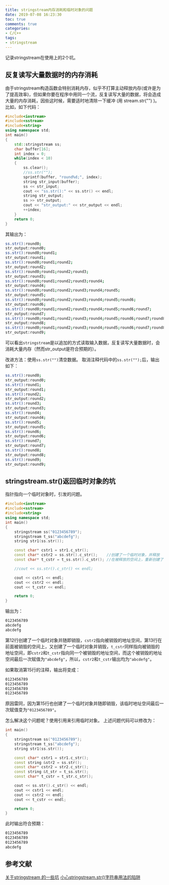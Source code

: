 ```yaml
---
title: stringstream内存消耗和临时对象的问题
date: 2019-07-08 16:23:30
toc: true
comments: true
categories: 
- C/C++
tags: 
- stringstream
---
```


记录stringstream在使用上的2个坑。

## 反复读写大量数据时的内存消耗

由于stringstream构造函数会特别消耗内存，似乎不打算主动释放内存(或许是为了提高效率)，但如果你要在程序中用同一个流，反复读写大量的数据，将会造成大量的内存消耗，因些这时候，需要适时地清除一下缓冲 (用 stream.str("") )。
比如，如下代码：
```cpp
#include<iostream>
#include<sstream>
#include<string>
using namespace std;
int main()
{
    std::stringstream ss;
    char buffer[16];
    int index = 0;
    while(index < 10)
    {
        ss.clear();
        //ss.str("");
        sprintf(buffer, "round%d;", index);
        string str_input(buffer);
        ss << str_input;
        cout << "ss.str():" << ss.str() << endl;
        string str_output;
        ss >> str_output;
        cout << "str_output:" << str_output << endl;
        ++index;
    }
    return 0;
}
```
其输出为：
```bash
ss.str():round0;
str_output:round0;
ss.str():round0;round1;
str_output:round1;
ss.str():round0;round1;round2;
str_output:round2;
ss.str():round0;round1;round2;round3;
str_output:round3;
ss.str():round0;round1;round2;round3;round4;
str_output:round4;
ss.str():round0;round1;round2;round3;round4;round5;
str_output:round5;
ss.str():round0;round1;round2;round3;round4;round5;round6;
str_output:round6;
ss.str():round0;round1;round2;round3;round4;round5;round6;round7;
str_output:round7;
ss.str():round0;round1;round2;round3;round4;round5;round6;round7;round8;
str_output:round8;
ss.str():round0;round1;round2;round3;round4;round5;round6;round7;round8;round9;
str_output:round9;
```
可以看出``stringstream``是以追加的方式读取输入数据，反复读写大量数据时，会消耗大量内存（然而str_output是符合预期的）。

改进方法：使用``ss.str("")``清空数据。
取消注释代码中的``ss.str("");``后，输出如下：
```bash
ss.str():round0;
str_output:round0;
ss.str():round1;
str_output:round1;
ss.str():round2;
str_output:round2;
ss.str():round3;
str_output:round3;
ss.str():round4;
str_output:round4;
ss.str():round5;
str_output:round5;
ss.str():round6;
str_output:round6;
ss.str():round7;
str_output:round7;
ss.str():round8;
str_output:round8;
ss.str():round9;
str_output:round9;
```

## stringstream.str()返回临时对象的坑

指针指向一个临时对象时，引发的问题。
```cpp
#include<iostream>
#include<sstream>
#include<string>
using namespace std;
int main()
{
    stringstream ss("0123456789");
    stringstream t_ss("abcdefg");
    string str1(ss.str());

    const char* cstr1 = str1.c_str();
    const char* cstr2 = ss.str().c_str();    //创建了一个临时对象，并释放
    const char* t_cstr = t_ss.str().c_str(); //在被释放的空间上，重新创建了一个临时对象，并释放

    //cout << ss.str().c_str() << endl;

    cout << cstr1 << endl;
    cout << cstr2 << endl;
    cout << t_cstr << endl;

    return 0;
}                       
```
输出为：
```bash
0123456789
abcdefg
abcdefg
```
第12行创建了一个临时对象并随即销毁，``cstr2``指向被销毁的地址空间，第13行在前面被销毁的空间上，又创建了一个临时对象并销毁，``t_cstr``同样指向被销毁的地址空间，即``cstr2``和``t_cstr``指向同一个被销毁的地址空间，而这个被销毁的地址空间最后一次赋值为``"abcdefg"``，所以，``cstr2``和``t_cstr``输出均为``"abcdefg"``。

如果取消第15行的注释，输出将变成：
```bash
0123456789
0123456789
0123456789
0123456789
```
原因雷同，因为第15行也创建了一个临时对象并随即销毁，该临时地址空间最后一次赋值变为``"0123456789"``。

怎么解决这个问题呢？使用引用来引用临时对象。
上述问题代码可以修改为：
```cpp
int main()
{
    stringstream ss("0123456789");
    stringstream t_ss("abcdefg");
    string str1(ss.str());

    const char* cstr1 = str1.c_str();
    const string &str2 = ss.str();
    const char* cstr2 = str2.c_str();
    const string &t_str = t_ss.str();
    const char* t_cstr = t_str.c_str();

    cout << ss.str().c_str() << endl;
    cout << cstr1 << endl;
    cout << cstr2 << endl;
    cout << t_cstr << endl;

    return 0;
}
```
此时输出符合预期：
```bash
0123456789
0123456789
0123456789
abcdefg
```

## 参考文献
[关于stringstream 的一些坑](http://blog.wangcaiyong.com/2016/10/16/stringstream/)
[小心stringstream.str()字符串用法的陷阱](https://www.ibm.com/developerworks/community/blogs/12bb75c9-dfec-42f5-8b55-b669cc56ad76/entry/_e5_b0_8f_e5_bf_83stringstream_str__e5_ad_97_e7_ac_a6_e4_b8_b2_e7_94_a8_e6_b3_95_e7_9a_84_e9_99_b7_e9_98_b13?lang=en)
